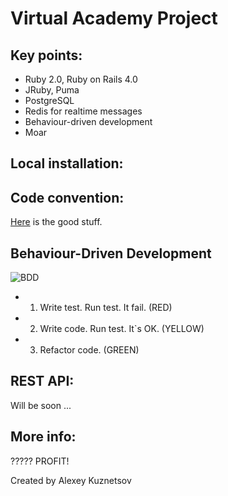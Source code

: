 Virtual Academy Project
======

## Key points:
* Ruby 2.0, Ruby on Rails 4.0
* JRuby, Puma
* PostgreSQL
* Redis for realtime messages
* Behaviour-driven development
* Moar

## Local installation:

## Code convention:
[Here](https://github.com/bbatsov/ruby-style-guide) is the good stuff.

## Behaviour-Driven Development
![BDD](http://www.agilebuddha.com/wp-content/uploads/2013/08/Behavior-Driven-DevelopmentBDD-2.png)  
* 1. Write test. Run test. It fail. (RED)
* 2. Write code. Run test. It`s OK. (YELLOW)
* 3. Refactor code. (GREEN)

## REST API:
Will be soon ...

## More info:
?????
PROFIT!

Created by Alexey Kuznetsov

